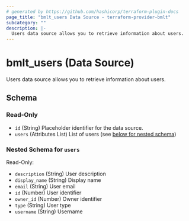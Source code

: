```yaml
---
# generated by https://github.com/hashicorp/terraform-plugin-docs
page_title: "bmlt_users Data Source - terraform-provider-bmlt"
subcategory: ""
description: |-
  Users data source allows you to retrieve information about users.
---
```


# bmlt_users (Data Source)

Users data source allows you to retrieve information about users.



<!-- schema generated by tfplugindocs -->
## Schema

### Read-Only

- `id` (String) Placeholder identifier for the data source.
- `users` (Attributes List) List of users (see [below for nested schema](#nestedatt--users))

<a id="nestedatt--users"></a>
### Nested Schema for `users`

Read-Only:

- `description` (String) User description
- `display_name` (String) Display name
- `email` (String) User email
- `id` (Number) User identifier
- `owner_id` (Number) Owner identifier
- `type` (String) User type
- `username` (String) Username
